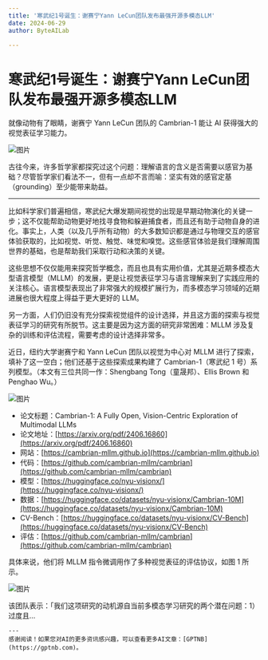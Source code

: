 ```yaml
---
title: '寒武纪1号诞生：谢赛宁Yann LeCun团队发布最强开源多模态LLM'
date: 2024-06-29
author: ByteAILab

---
```


# 寒武纪1号诞生：谢赛宁Yann LeCun团队发布最强开源多模态LLM

就像动物有了眼睛，谢赛宁 Yann LeCun 团队的 Cambrian-1 能让 AI 获得强大的视觉表征学习能力。

![图片](https://mmbiz.qpic.cn/sz_mmbiz_png/KmXPKA19gWibX8NO2BYWZUIEMa0dB6R2NVhWCDKF9H1HnU9JO92wtvOzX2WHHibWW69kB3AibVLCUyOEeDwYBMxibA/640?wx_fmt=png&amp;from=appmsg)

古往今来，许多哲学家都探究过这个问题：理解语言的含义是否需要以感官为基础？尽管哲学家们看法不一，但有一点却不言而喻：坚实有效的感官定基（grounding）至少能带来助益。

---


比如科学家们普遍相信，寒武纪大爆发期间视觉的出现是早期动物演化的关键一步；这不仅能帮助动物更好地找寻食物和躲避捕食者，而且还有助于动物自身的进化。事实上，人类（以及几乎所有动物）的大多数知识都是通过与物理交互的感官体验获取的，比如视觉、听觉、触觉、味觉和嗅觉。这些感官体验是我们理解周围世界的基础，也是帮助我们采取行动和决策的关键。

这些思想不仅仅能用来探究哲学概念，而且也具有实用价值，尤其是近期多模态大型语言模型（MLLM）的发展，更是让视觉表征学习与语言理解来到了实践应用的关注核心。语言模型表现出了非常强大的规模扩展行为，而多模态学习领域的近期进展也很大程度上得益于更大更好的 LLM。

另一方面，人们仍旧没有充分探索视觉组件的设计选择，并且这方面的探索与视觉表征学习的研究有所脱节。这主要是因为这方面的研究非常困难：MLLM 涉及复杂的训练和评估流程，需要考虑的设计选择非常多。

近日，纽约大学谢赛宁和 Yann LeCun 团队以视觉为中心对 MLLM 进行了探索，填补了这一空白；他们还基于这些探索成果构建了 Cambrian-1（寒武纪 1 号）系列模型。（本文有三位共同一作：Shengbang Tong（童晟邦）、Ellis Brown 和 Penghao Wu。）

![图片](https://mmbiz.qpic.cn/sz_mmbiz_png/KmXPKA19gWibX8NO2BYWZUIEMa0dB6R2NAhdfI2Zp1ibzPiaLrIzLoEunhKLz6nb8asZy9FG6gFQeSmfZopOo1blA/640?wx_fmt=png&amp;from=appmsg)

- 论文标题：Cambrian-1: A Fully Open, Vision-Centric Exploration of Multimodal LLMs
- 论文地址：[https://arxiv.org/pdf/2406.16860](https://arxiv.org/pdf/2406.16860)
- 网站：[https://cambrian-mllm.github.io](https://cambrian-mllm.github.io)
- 代码：[https://github.com/cambrian-mllm/cambrian](https://github.com/cambrian-mllm/cambrian)
- 模型：[https://huggingface.co/nyu-visionx/](https://huggingface.co/nyu-visionx/)
- 数据：[https://huggingface.co/datasets/nyu-visionx/Cambrian-10M](https://huggingface.co/datasets/nyu-visionx/Cambrian-10M)
- CV-Bench：[https://huggingface.co/datasets/nyu-visionx/CV-Bench](https://huggingface.co/datasets/nyu-visionx/CV-Bench)
- 评估：[https://github.com/cambrian-mllm/cambrian](https://github.com/cambrian-mllm/cambrian)

具体来说，他们将 MLLM 指令微调用作了多种视觉表征的评估协议，如图 1 所示。

![图片](https://mmbiz.qpic.cn/sz_mmbiz_png/KmXPKA19gWibX8NO2BYWZUIEMa0dB6R2Ng2xggkMibEMKYwgPqr5BSnEm1NevScpOpfaI0jLoqnYMr9ic2zJrmgjQ/640?wx_fmt=png&amp;from=appmsg)

该团队表示：「我们这项研究的动机源自当前多模态学习研究的两个潜在问题：1）过度且...
```
---
感谢阅读！如果您对AI的更多资讯感兴趣，可以查看更多AI文章：[GPTNB](https://gptnb.com)。